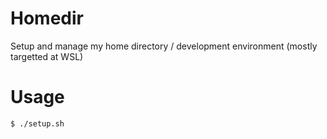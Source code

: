 # Homedir

Setup and manage my home directory / development environment (mostly targetted at WSL)

# Usage

```$ ./setup.sh```
